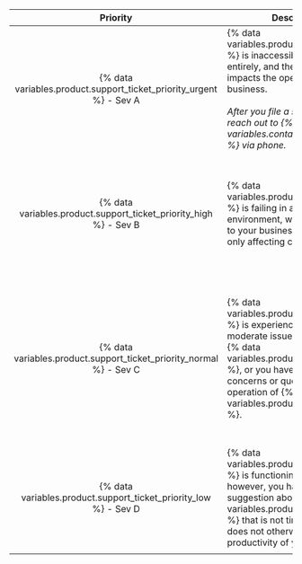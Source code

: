 |                               Priority                                | Description                                                                                                                                                                                                                                                                   | Примеры                                                                                                                                                |
|:---------------------------------------------------------------------:| ----------------------------------------------------------------------------------------------------------------------------------------------------------------------------------------------------------------------------------------------------------------------------- | ------------------------------------------------------------------------------------------------------------------------------------------------------ |
| {% data variables.product.support_ticket_priority_urgent %} - Sev A | {% data variables.product.product_name %} is inaccessible or failing entirely, and the failure directly impacts the operation of your business.<br/><br/>_After you file a support ticket, reach out to {% data variables.contact.github_support %} via phone._ | <ul><li>Errors or outages that affect core Git or web application functionality for all users</li><li>Severe network or performance degradation for majority of users</li><li>Full or rapidly filling storage</li><li>Known security incidents or a breach of access</li></ul>                                                                                                                              |
|  {% data variables.product.support_ticket_priority_high %} - Sev B  | {% data variables.product.product_name %} is failing in a production environment, with limited impact to your business processes, or only affecting certain customers.                                                                                                        | <ul><li>Performance degradation that reduces productivity for many users</li><li>Reduced redundancy concerns from failures or service degradation</li><li>Production-impacting bugs or errors</li><li>{% data variables.product.product_name %} configuraton security concerns</li></ul>                                                                                                                              |
| {% data variables.product.support_ticket_priority_normal %} - Sev C | {% data variables.product.product_name %} is experiencing limited or moderate issues and errors with {% data variables.product.product_name %}, or you have general concerns or questions about the operation of {% data variables.product.product_name %}.                 | <ul><li>Problems in a test or staging environment</li><li>Advice on using {% data variables.product.prodname_dotcom %} APIs and features, or questions about integrating business workflows</li><li>Issues with user tools and data collection methods</li><li>Улучшения</li><li>Bug reports, general security questions, or other feature related questions</li> |
|  {% data variables.product.support_ticket_priority_low %} - Sev D   | {% data variables.product.product_name %} is functioning as expected, however, you have a question or suggestion about {% data variables.product.product_name %} that is not time-sensitive, or does not otherwise block the productivity of your team.                     | <ul><li>Feature requests and product feedback</li><li>General questions on overall configuration or use of {% data variables.product.product_name %}</li><li>Notifying {% data variables.contact.github_support %} of any planned changes</li></ul>                                                                                                                              |
